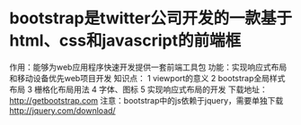 # bootstrap是twitter公司开发的一款基于html、css和javascript的前端框
作用：能够为web应用程序快速开发提供一套前端工具包
功能：实现响应式布局和移动设备优先web项目开发
知识点：
    1 viewport的意义
    2 bootstrap全局样式布局
    3 栅格化布局用法
    4 字体、图标
    5 实现响应式布局的开发
    下载地址：http://getbootstrap.com
注意：bootstrap中的js依赖于jquery，需要单独下载
http://jquery.com/download/